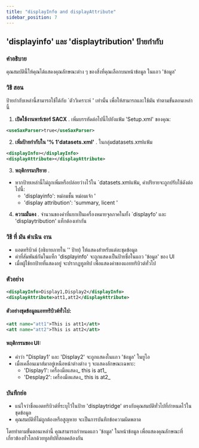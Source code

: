 ```yaml
---
title: "displayInfo and displayAttribute"
sidebar_position: 7
---
```

## 'displayinfo' และ 'displaytribution' ป้ายกํากับ

### คําอธิบาย
คุณสมบัตินี้ให้คุณได้แสดงคุณลักษณะต่าง ๆ ของสิ่งที่คุณเลือกบนหน้าข้อมูล ในแถว 'ข้อมูล'

### วิธี สอน
ป้ายกํากับเหล่านี้สามารถใช้ได้กับ `ตัววิเคราะห์ ' เท่านั้น เพื่อให้สามารถและใช้มัน ทําตามขั้นตอนเหล่านี้

1.  **เปิดใช้งานพาร์เซอร์ SACX** .
เพิ่มบรรทัดต่อไปนี้ไปยังแฟ้ม 'Setup.xml' ของคุณ:
   ```xml
   <useSaxParser>true</useSaxParser>
   ```

2.  **เพิ่มป้ายกํากับใน '% 1'datasets.xml'** .
ในกลุ่มdatasets.xmlแฟ้ม
   ```xml
   <displayInfo></displayInfo>
   <displayAttribute></displayAttribute>
   ```

3.  **พฤติกรรมปริยาย** .
   - หากป้ายเหล่านี้ไม่ถูกเพิ่มหรือปล่อยว่างไว้ใน `datasets.xmlแฟ้ม, ค่าปริยายจะถูกปรับใช้ดังต่อไปนี้:
     - 'displayinfo': หม่อมชั้น หม่อมเจ้า '
     - 'display attribution': 'summary, licent '

4.  **ความมั่นคง** .
จํานวนของค่าที่แยกเป็นเครื่องหมายจุลภาคในทั้ง `displayfo' และ 'displaytribution' แท็กต้องเท่ากัน

### วิธี ที่ มัน ดําเนิน งาน
- แอตทริบิวต์ (อธิบายภายใน '<addAttributes>‘ ป้าย) ให้แสดงสําหรับแต่ละชุดข้อมูล
- ค่าที่สัมพันธ์กันในแท็ก 'displayinfo' จะถูกแสดงเป็นป้ายชื่อในแถว 'ข้อมูล' ของ UI
- เมื่อผู้ใช้ยกป้ายที่แสดงอยู่ จะปรากฏทูลทิป เพื่อแสดงค่าของแอททริบิวต์ทั่วไป

### ตัวอย่าง
```xml
<displayInfo>Display1,Display2</displayInfo>
<displayAttribute>att1,att2</displayAttribute>
```

#### ตัวอย่างชุดข้อมูลแอททริบิวต์ทั่วไป:
```xml
<att name="att1">This is att1</att>
<att name="att2">This is att2</att>
```

#### พฤติกรรมของ UI:
- คําว่า "Display1' และ 'Display2' จะถูกแสดงในแถว 'ข้อมูล' ในยูไอ
- เมื่อเคลื่อนเมาส์มาอยู่เหนือหน้าต่างต่าง ๆ จะแสดงลักษณะเฉพาะ:
  - 'Display1': เครื่องมือแสดง_ this is at1_
  - 'Desplay2': เครื่องมือแสดง_ this is at2_

### บันทึกย่อ
- แน่ใจว่าชื่อแอตทริบิวต์ที่ระบุไว้ในป้าย 'displaytridge' ตรงกับคุณสมบัติทั่วไปที่กําหนดไว้ในชุดข้อมูล
- คุณสมบัติที่ไม่ถูกต้องหรือสูญหาย จะเป็นการบันทึกข้อความผิดพลาด

โดยทําตามขั้นตอนเหล่านี้ คุณสามารถกําหนดแถว 'ข้อมูล' ในหน้าข้อมูล เพื่อแสดงคุณลักษณะที่เกี่ยวข้องทั่วโลกด้วยทูลทิปที่สอดคล้องกัน
